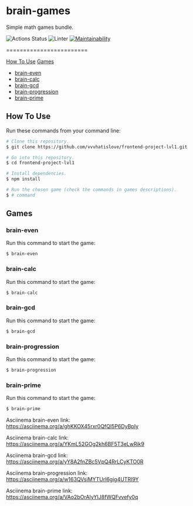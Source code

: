 # brain-games
Simple math games bundle.

![Actions Status](https://github.com/vvvhatislove/frontend-project-lvl1/workflows/hexlet-check/badge.svg)
![Linter](https://github.com/vvvhatislove/frontend-project-lvl1/workflows/Linter/badge.svg)
[![Maintainability](https://api.codeclimate.com/v1/badges/1f6e3b1985ef9c74049e/maintainability)](https://codeclimate.com/github/vvvhatislove/frontend-project-lvl1/maintainability)

========================

<p>
  <a href="#how-to-use">How To Use</a>
  <a href="#games">Games  
    <ul>
      <li href="#brain-even">brain-even</li>
      <li href="#brain-calc">brain-calc</li>
      <li href="#brain-gcd">brain-gcd</li>
      <li href="#brain-progression">brain-progression</li>
      <li href="#brain-prime">brain-prime</li>
    </ul>
  </a>
</p>

## How To Use
Run these commands from your command line:

```bash
# Clone this repository.
$ git clone https://github.com/vvvhatislove/frontend-project-lvl1.git

# Go into this repository.
$ cd frontend-project-lvl1

# Install dependencies.
$ npm install

# Run the chosen game (check the commands in games descriptions).
$ # command
```

## Games

### brain-even
Run this command to start the game:
```bash
$ brain-even
```
### brain-calc
Run this command to start the game:
```bash
$ brain-calc
```
### brain-gcd
Run this command to start the game:
```bash
$ brain-gcd
```
### brain-progression
Run this command to start the game:
```bash
$ brain-progression
```
### brain-prime
Run this command to start the game:
```bash
$ brain-prime
```

Asciinema brain-even link: https://asciinema.org/a/ghKKOX45rxr0QfQI5P6DyBpIy

Asciinema brain-calc link: https://asciinema.org/a/YKmL52GOg2kh6BF5T3eLwRik9

Asciinema brain-gcd link: https://asciinema.org/a/yY8A2fnZBc5VpQ4RrLCyKTO0R

Asciinema brain-progression link: https://asciinema.org/a/w163QVsiMYTUrl6gig4UTRI9Y

Asciinema brain-prime link: https://asciinema.org/a/VAo2bOrAIyYIJ8fWQFvvefy0q
